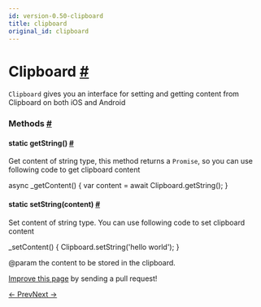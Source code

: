 ```yaml
---
id: version-0.50-clipboard
title: clipboard
original_id: clipboard
---
```

<a id="content"></a><h1><a class="anchor" name="clipboard"></a>Clipboard <a class="hash-link" href="docs/clipboard.html#clipboard">#</a></h1><div><div><p><code>Clipboard</code> gives you an interface for setting and getting content from Clipboard on both iOS and Android</p></div><span><h3><a class="anchor" name="methods"></a>Methods <a class="hash-link" href="docs/clipboard.html#methods">#</a></h3><div class="props"><div class="prop"><h4 class="methodTitle"><a class="anchor" name="getstring"></a><span class="methodType">static </span>getString<span class="methodType">()</span> <a class="hash-link" href="docs/clipboard.html#getstring">#</a></h4><div><p>Get content of string type, this method returns a <code>Promise</code>, so you can use following code to get clipboard content</p><div class="prism language-javascript"><span class="token keyword">async</span> <span class="token function">_getContent</span><span class="token punctuation">(</span><span class="token punctuation">)</span> <span class="token punctuation">{</span>
  <span class="token keyword">var</span> content <span class="token operator">=</span> <span class="token keyword">await</span> Clipboard<span class="token punctuation">.</span><span class="token function">getString</span><span class="token punctuation">(</span><span class="token punctuation">)</span><span class="token punctuation">;</span>
<span class="token punctuation">}</span></div></div></div><div class="prop"><h4 class="methodTitle"><a class="anchor" name="setstring"></a><span class="methodType">static </span>setString<span class="methodType">(content)</span> <a class="hash-link" href="docs/clipboard.html#setstring">#</a></h4><div><p>Set content of string type. You can use following code to set clipboard content</p><div class="prism language-javascript"><span class="token function">_setContent</span><span class="token punctuation">(</span><span class="token punctuation">)</span> <span class="token punctuation">{</span>
  Clipboard<span class="token punctuation">.</span><span class="token function">setString</span><span class="token punctuation">(</span><span class="token string">'hello world'</span><span class="token punctuation">)</span><span class="token punctuation">;</span>
<span class="token punctuation">}</span></div><p>@param the content to be stored in the clipboard.</p></div></div></div></span></div><p class="edit-page-block"><a target="_blank" href="https://github.com/facebook/react-native/blob/master/Libraries/Components/Clipboard/Clipboard.js">Improve this page</a> by sending a pull request!</p><div class="docs-prevnext"><a class="docs-prev" href="docs/cameraroll.html#content">← Prev</a><a class="docs-next" href="docs/datepickerandroid.html#content">Next →</a></div>